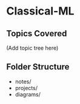 # Classical-ML

## Topics Covered
(Add topic tree here)

## Folder Structure
- notes/
- projects/
- diagrams/

